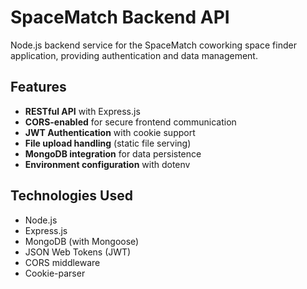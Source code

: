 # SpaceMatch Backend API

Node.js backend service for the SpaceMatch coworking space finder application, providing authentication and data management.

## Features

- **RESTful API** with Express.js
- **CORS-enabled** for secure frontend communication
- **JWT Authentication** with cookie support
- **File upload handling** (static file serving)
- **MongoDB integration** for data persistence
- **Environment configuration** with dotenv

## Technologies Used

- Node.js
- Express.js
- MongoDB (with Mongoose)
- JSON Web Tokens (JWT)
- CORS middleware
- Cookie-parser
